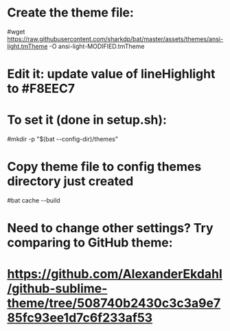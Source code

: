 # Create the theme file:
#wget https://raw.githubusercontent.com/sharkdp/bat/master/assets/themes/ansi-light.tmTheme -O ansi-light-MODIFIED.tmTheme

# Edit it: update value of lineHighlight to #F8EEC7

# To set it (done in setup.sh):
#mkdir -p "$(bat --config-dir)/themes"
# Copy theme file to config themes directory just created
#bat cache --build

# Need to change other settings? Try comparing to GitHub theme:
# https://github.com/AlexanderEkdahl/github-sublime-theme/tree/508740b2430c3c3a9e785fc93ee1d7c6f233af53
